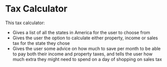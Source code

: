 # Tax Calculator
This tax calculator:
- Gives a list of all the states in America for the user to choose from
- Gives the user the option to calculate either property, income or sales tax for the state they chose
- Gives the user some advice on how much to save per month to be able to pay both their income and property taxes, and tells the user how much extra they might need to spend on a day of shopping on sales tax
